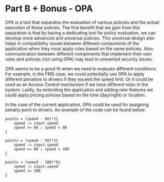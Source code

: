 # Part B + Bonus - OPA
OPA is a tool that separates the evaluation of various policies and the actual execution of these policies. The first benefit that we gain from this separation is that by having a dedicating tool for policy evaluation, we can develop more advanced and universal policies. This universal design also helps in compatibility issues between different components of the application when they must apply rules based on the same policies. Also, communication between different components that implement their own rules and policies (not using OPA) may lead to unwanted security issues.

OPA seems to be a good fit when we need to evaluate different conditions. For example, in the FMS case, we could potentially use OPA to apply different penalties to drivers if they exceed the speed limit. Or it could be used as an Access Control mechanism if we have different roles in the system. Lastly, by extending the application and adding new features we could apply pricing policies based on the time (day/night) or location.

In the case of the current application, OPA could be used for assigning penalty point to drivers. An example of the code can be found below:
```
points = (speed - 60)*1{
	speed := input.speed
    speed >= 60 ; speed < 80
}

points = (speed - 50)*1{
	speed := input.speed
    speed >= 80 ; speed < 100
}

points = (speed - 100)*5{
	speed := input.speed
    speed >= 100 
}
```